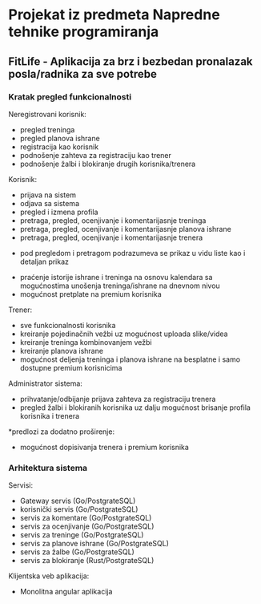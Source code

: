 <h1>Projekat iz predmeta Napredne tehnike programiranja</h1>

<h2>FitLife - Aplikacija za brz i bezbedan pronalazak posla/radnika za sve potrebe</h2>

<h3>Kratak pregled funkcionalnosti</h3>

Neregistrovani korisnik:
  - pregled treninga
  - pregled planova ishrane
  - registracija kao korisnik
  - podnošenje zahteva za registraciju kao trener
  - podnošenje žalbi i blokiranje drugih korisnika/trenera

Korisnik:
  - prijava na sistem
  - odjava sa sistema
  - pregled i izmena profila
  - pretraga, pregled, ocenjivanje i komentarijasnje treninga
  - pretraga, pregled, ocenjivanje i komentarijasnje planova ishrane
  - pretraga, pregled, ocenjivanje i komentarijasnje trenera
  * pod pregledom i pretragom podrazumeva se prikaz u vidu liste kao i detaljan prikaz
  - praćenje istorije ishrane i treninga na osnovu kalendara sa mogućnostima unošenja treninga/ishrane na dnevnom nivou
  - mogućnost pretplate na premium korisnika
  
Trener:
  - sve funkcionalnosti korisnika
  - kreiranje pojedinačnih vežbi uz mogućnost uploada slike/videa
  - kreiranje treninga kombinovanjem vežbi
  - kreiranje planova ishrane
  - mogućnost deljenja treninga i planova ishrane na besplatne i samo dostupne premium korisnicima
  
Administrator sistema:
  - prihvatanje/odbijanje prijava zahteva za registraciju trenera
  - pregled žalbi i blokiranih korisnika uz dalju mogućnost brisanje profila korisnika i trenera

*predlozi za dodatno proširenje: 
  - mogućnost dopisivanja trenera i premium korisnika
 
<h3>Arhitektura sistema</h3>

Servisi:
  - Gateway servis (Go/PostgrateSQL)
  - korisnički servis (Go/PostgrateSQL)
  - servis za komentare (Go/PostgrateSQL)
  - servis za ocenjivanje (Go/PostgrateSQL)
  - servis za treninge (Go/PostgrateSQL)
  - servis za planove ishrane (Go/PostgrateSQL)
  - servis za žalbe (Go/PostgrateSQL)
  - servis za blokiranje (Rust/PostgrateSQL)
  
Klijentska veb aplikacija:
  - Monolitna angular aplikacija
